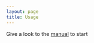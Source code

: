 ```yaml
---
layout: page
title: Usage
---
```


Give a look to the [manual](https://github.com/francescojm/iNRG_cMap/blob/master/Manual.pdf) to start


